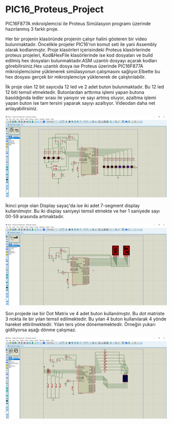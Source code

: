 # PIC16_Proteus_Project
 PIC16F877A mikroişlemcisi ile Proteus Simülasyon programı üzerinde hazırlanmış 3 farklı proje.
 
 Her bir projenin klasöründe projenin çalışır halini gösteren bir video bulunmaktadır. Öncelikle projeler PIC16'nın komut seti ile yani Assembly olarak kodlanmıştır. Proje klasörleri içerisindeki Proteus klasörlerinde proteus projeleri, Kod&HexFile klasörlerinde ise kod dosyaları ve build edilmiş hex dosyaları bulunmaktadır.ASM uzantılı dosyayı açarak kodları görebilirsiniz.Hex uzantılı dosya ise Proteus üzerinde PIC16F877A mikroişlemcisine yüklenerek simülasyonun çalışmasını sağlıyor.Elbette bu hex dosyası gerçek bir mikroişlemciye yüklenerek de çalıştırılabilir.
 
 İlk proje olan 12 bit sayıcıda 12 led ve 2 adet buton bulunmaktadır. Bu 12 led 12 biti temsil etmektedir. Butonlardan arttırma işlemi yapan butona basıldığında ledler sırası ile yanıyor ve sayı artmış oluyor, azaltma işlemi yapan buton ise tam tersini yaparak sayıyı azaltıyor. Videodan daha net anlayabilirsiniz.
 
 ![12BitSayıcı](https://github.com/EkremBali/PIC16_Proteus_Project/blob/main/images/12BitSay%C4%B1c%C4%B1%20-%20Proteus%208%20Professional%20-%20Schematic%20Capture%208.09.2022%2015_02_57.png)
 
 İkinci proje olan Display sayaç'da ise iki adet 7-segment display kullanılmıştır. Bu iki display saniyeyi temsil etmekte ve her 1 saniyede sayı 00-59 arasında artmaktadır.
 
 ![DisplaySayac](https://github.com/EkremBali/PIC16_Proteus_Project/blob/main/images/Display_Saniye_Say%C4%B1c%C4%B1.png)
 
  Son projede ise bir Dot Matrix ve 4 adet buton kullanılmıştır. Bu dot matriste 3 nokta ile bir yılan temsil edilmektedir. Bu yılan 4 buton kullanılarak 4 yönde hareket ettirilmektedir. Yılan ters yöne dönememektedir. Örneğin yukarı gidiliyorsa aşağı dönme çalışmaz.
 
 ![DotMatrisYılan](https://github.com/EkremBali/PIC16_Proteus_Project/blob/main/images/Matris%20-%20Proteus%208%20Professional%20-%20Schematic%20Capture%208.09.2022%2015_03_59.png)
